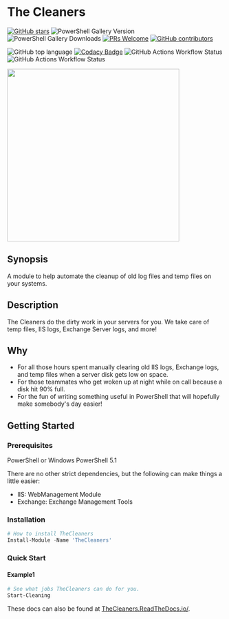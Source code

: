 # The Cleaners

<!-- badges-start -->
[![GitHub stars](https://img.shields.io/github/stars/samerde/TheCleaners?cacheSeconds=3600)](https://github.com/samerde/TheCleaners/stargazers/)
![PowerShell Gallery Version](https://img.shields.io/powershellgallery/v/TheCleaners?include_prereleases)
![PowerShell Gallery Downloads](https://img.shields.io/powershellgallery/dt/TheCleaners)
[![PRs Welcome](https://img.shields.io/badge/PRs-welcome-brightgreen.svg?style=flat-square)](http://makeapullrequest.com)
[![GitHub contributors](https://img.shields.io/github/contributors/samerde/TheCleaners.svg)](https://github.com/samerde/TheCleaners/graphs/contributors/)

![GitHub top language](https://img.shields.io/github/languages/top/SamErde/TheCleaners)
[![Codacy Badge](https://app.codacy.com/project/badge/Grade/ae92f0d929de494690e712b68fb3b52c)](https://app.codacy.com/gh/SamErde/TheCleaners/dashboard?utm_source=gh&utm_medium=referral&utm_content=&utm_campaign=Badge_grade)
![GitHub Actions Workflow Status](https://img.shields.io/github/actions/workflow/status/SamErde/TheCleaners/.github%2Fworkflows%2FBuild%20Module.yml)
![GitHub Actions Workflow Status](https://img.shields.io/github/actions/workflow/status/SamErde/TheCleaners/.github%2Fworkflows%2FDeploy%20MkDocs.yml?label=MkDocs)
<!-- badges-end -->

<img src="https://raw.githubusercontent.com/SamErde/TheCleaners/main/media/TheCleaners-CodeHoodieNoBG.png" width="400" />

## Synopsis

A module to help automate the cleanup of old log files and temp files on your systems.

## Description

The Cleaners do the dirty work in your servers for you. We take care of temp files, IIS logs, Exchange Server logs, and more!

## Why

- For all those hours spent manually clearing old IIS logs, Exchange logs, and temp files when a server disk gets low on space.
- For those teammates who get woken up at night while on call because a disk hit 90% full.
- For the fun of writing something useful in PowerShell that will hopefully make somebody's day easier!

## Getting Started

### Prerequisites

PowerShell or Windows PowerShell 5.1

There are no other strict dependencies, but the following can make things a little easier:

- IIS: WebManagement Module
- Exchange: Exchange Management Tools

### Installation

```powershell
# How to install TheCleaners
Install-Module -Name 'TheCleaners'
```

### Quick Start

#### Example1

```powershell
# See what jobs TheCleaners can do for you.
Start-Cleaning
```

These docs can also be found at [TheCleaners.ReadTheDocs.io/](https://thecleaners.readthedocs.io/).
